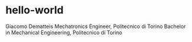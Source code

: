 # hello-world
Giacomo Dematteis
Mechatronics Engineer, Politecnico di Torino
Bachelor in Mechanical Engineering, Politecnico di Torino


